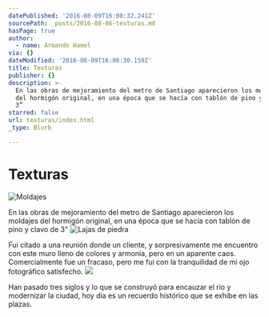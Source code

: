 ```yaml
---
datePublished: '2016-08-09T16:08:32.241Z'
sourcePath: _posts/2016-08-06-texturas.md
hasPage: true
author:
  - name: Armando Hamel
via: {}
dateModified: '2016-08-09T16:08:30.159Z'
title: Texturas
publisher: {}
description: >-
  En las obras de mejoramiento del metro de Santiago aparecieron los moldajes
  del hormigón original, en una época que se hacía con tablón de pino y clavo de
  3”
starred: false
url: texturas/index.html
_type: Blurb

---
```

# Texturas
![Moldajes](https://the-grid-user-content.s3-us-west-2.amazonaws.com/7c1406a9-c568-4a91-93ec-3334bb6c1fa8.jpg)

En las obras de mejoramiento del metro de Santiago aparecieron los moldajes del hormigón original, en una época que se hacía con tablón de pino y clavo de 3"
![Lajas de piedra](https://the-grid-user-content.s3-us-west-2.amazonaws.com/770ea6fa-0e7e-47a0-a8cf-eb576f9bb272.jpg)

Fui citado a una reunión donde un cliente, y sorpresivamente me encuentro con este muro lleno de colores y armonía, pero en un aparente caos. Comercialmente fue un fracaso, pero me fui con la tranquilidad de mi ojo fotográfico satisfecho.
![](https://the-grid-user-content.s3-us-west-2.amazonaws.com/033284c1-3d45-4166-b0be-0fb2a66854d0.jpg)

Han pasado tres siglos y lo que se construyó para encauzar el rio y modernizar la ciudad, hoy dia es un recuerdo histórico que se exhibe en las plazas.